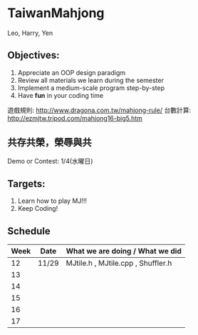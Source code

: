 # TaiwanMahjong
Leo, Harry, Yen

## Objectives:
1. Appreciate an OOP design paradigm
2. Review all materials we learn during the semester
3. Implement a medium-scale program step-by-step
4. Have **fun** in your coding time

遊戲規則: http://www.dragona.com.tw/mahjong-rule/
台數計算: http://ezmjtw.tripod.com/mahjong16-big5.htm

## 共存共榮，榮辱與共

Demo or Contest: 1/4(水曜日)

## Targets:
1. Learn how to play MJ!!!
2. Keep Coding!

## Schedule
| Week | Date  | What we are doing / What we did |
| ---- | ----- | ----------------------------------- |
| 12   | 11/29 | MJtile.h , MJtile.cpp , Shuffler.h |
|13|||
|14|||
|15|||
|16|||
|17|||
